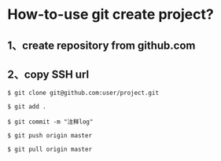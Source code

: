 # How-to-use git create project?

## 1、create repository from github.com

## 2、copy SSH url

    $ git clone git@github.com:user/project.git

    $ git add .

    $ git commit -m "注释log"

    $ git push origin master

    $ git pull origin master

